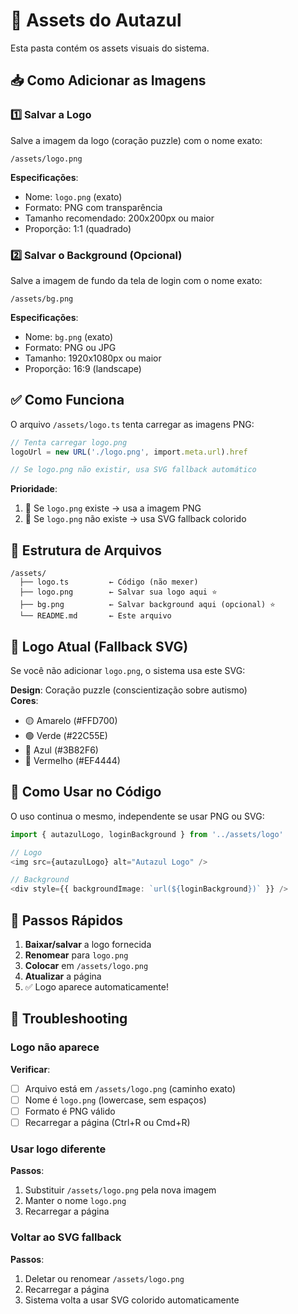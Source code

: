 # 📁 Assets do Autazul

Esta pasta contém os assets visuais do sistema.

## 📥 Como Adicionar as Imagens

### 1️⃣ Salvar a Logo

Salve a imagem da logo (coração puzzle) com o nome exato:
```
/assets/logo.png
```

**Especificações**:
- Nome: `logo.png` (exato)
- Formato: PNG com transparência
- Tamanho recomendado: 200x200px ou maior
- Proporção: 1:1 (quadrado)

### 2️⃣ Salvar o Background (Opcional)

Salve a imagem de fundo da tela de login com o nome exato:
```
/assets/bg.png
```

**Especificações**:
- Nome: `bg.png` (exato)
- Formato: PNG ou JPG
- Tamanho: 1920x1080px ou maior
- Proporção: 16:9 (landscape)

## ✅ Como Funciona

O arquivo `/assets/logo.ts` tenta carregar as imagens PNG:

```typescript
// Tenta carregar logo.png
logoUrl = new URL('./logo.png', import.meta.url).href

// Se logo.png não existir, usa SVG fallback automático
```

**Prioridade**:
1. 🥇 Se `logo.png` existe → usa a imagem PNG
2. 🥈 Se `logo.png` não existe → usa SVG fallback colorido

## 📂 Estrutura de Arquivos

```
/assets/
  ├── logo.ts         ← Código (não mexer)
  ├── logo.png        ← Salvar sua logo aqui ⭐
  ├── bg.png          ← Salvar background aqui (opcional) ⭐
  └── README.md       ← Este arquivo
```

## 🎨 Logo Atual (Fallback SVG)

Se você não adicionar `logo.png`, o sistema usa este SVG:

**Design**: Coração puzzle (conscientização sobre autismo)  
**Cores**: 
- 🟡 Amarelo (#FFD700)
- 🟢 Verde (#22C55E)
- 🔵 Azul (#3B82F6)
- 🔴 Vermelho (#EF4444)

## 📝 Como Usar no Código

O uso continua o mesmo, independente se usar PNG ou SVG:

```typescript
import { autazulLogo, loginBackground } from '../assets/logo'

// Logo
<img src={autazulLogo} alt="Autazul Logo" />

// Background
<div style={{ backgroundImage: `url(${loginBackground})` }} />
```

## 🎯 Passos Rápidos

1. **Baixar/salvar** a logo fornecida
2. **Renomear** para `logo.png`
3. **Colocar** em `/assets/logo.png`
4. **Atualizar** a página
5. ✅ Logo aparece automaticamente!

## 🔧 Troubleshooting

### Logo não aparece

**Verificar**:
- [ ] Arquivo está em `/assets/logo.png` (caminho exato)
- [ ] Nome é `logo.png` (lowercase, sem espaços)
- [ ] Formato é PNG válido
- [ ] Recarregar a página (Ctrl+R ou Cmd+R)

### Usar logo diferente

**Passos**:
1. Substituir `/assets/logo.png` pela nova imagem
2. Manter o nome `logo.png`
3. Recarregar a página

### Voltar ao SVG fallback

**Passos**:
1. Deletar ou renomear `/assets/logo.png`
2. Recarregar a página
3. Sistema volta a usar SVG colorido automaticamente
